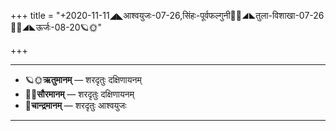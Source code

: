 +++
title = "+2020-11-11◢◣आश्वयुजः-07-26,सिंहः-पूर्वफल्गुनी🌛🌌◢◣तुला-विशाखा-07-26🌌🌞◢◣ऊर्जः-08-20🪐🌞"

+++
___________________
- 🪐🌞**ऋतुमानम्** — शरदृतुः दक्षिणायनम्
- 🌌🌞**सौरमानम्** — शरदृतुः दक्षिणायनम्
- 🌛**चान्द्रमानम्** — शरदृतुः आश्वयुजः
___________________

